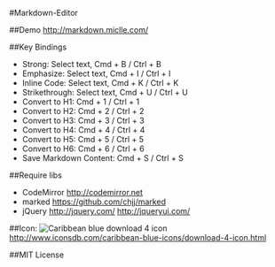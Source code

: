 #Markdown-Editor

##Demo
http://markdown.miclle.com/

##Key Bindings
* Strong: Select text, Cmd + B	/	Ctrl + B
* Emphasize: Select text, Cmd + I	/	Ctrl + I
* Inline Code: Select text, Cmd + K	/	Ctrl + K
* Strikethrough: Select text, Cmd + U	/	Ctrl + U
* Convert to H1: Cmd + 1	/	Ctrl + 1
* Convert to H2: Cmd + 2	/	Ctrl + 2
* Convert to H3: Cmd + 3	/	Ctrl + 3
* Convert to H4: Cmd + 4	/	Ctrl + 4
* Convert to H5: Cmd + 5	/	Ctrl + 5
* Convert to H6: Cmd + 6	/	Ctrl + 6
* Save Markdown Content: Cmd + S  / Ctrl + S

##Require libs
* CodeMirror http://codemirror.net
* marked https://github.com/chjj/marked
* jQuery http://jquery.com/ http://jqueryui.com/

##Icon:
![Caribbean blue download 4 icon](https://raw.github.com/miclle/Markdown-Editor/master/imgs/download.png)  http://www.iconsdb.com/caribbean-blue-icons/download-4-icon.html

##MIT License